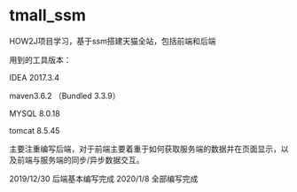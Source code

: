 # tmall_ssm


HOW2J项目学习，基于ssm搭建天猫全站，包括前端和后端


用到的工具版本：

IDEA 2017.3.4

maven3.6.2 （Bundled 3.3.9）

MYSQL 8.0.18

tomcat 8.5.45


主要注重编写后端，对于前端主要着重于如何获取服务端的数据并在页面显示，以及前端与服务端的同步/异步数据交互。

2019/12/30
后端基本编写完成
2020/1/8
全部编写完成


